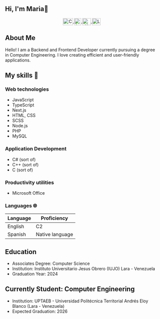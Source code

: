 ## Hi, I'm Maria👋

<p align="center">
  <span style="width: 16px;"> </span>
   <a href="mailto:mariapinedabarroeta@gmail.com" target="blank">
    <img align="center" src="https://upload.wikimedia.org/wikipedia/commons/thumb/7/7e/Gmail_icon_%282020%29.svg/512px-Gmail_icon_%282020%29.svg.png" alt="Correo Maria Valentina" height="23px" width="33px" />
  </a>
  <span style="width: 16px;"> </span>
  <a href="https://www.instagram.com/m.valentina2001" target="blank">
    <img align="center" src="https://upload.wikimedia.org/wikipedia/commons/e/e7/Instagram_logo_2016.svg" alt="Instagram Maria Valentina" height="23px" width="23px" />
  </a>
  <span style="width: 16px;"> </span>
  <a href="https://x.com/MVPB_20" target="blank">
    <img align="center" src="https://upload.wikimedia.org/wikipedia/commons/thumb/6/6f/Logo_of_Twitter.svg/2491px-Logo_of_Twitter.svg.png" alt="X Maria Valentina" height="23px" width="28px" />
  </a>
  <span style="width: 16px;"> </span>
  <a href="https://www.linkedin.com/in/mar%C3%ADa-valentina-pineda-barroeta/" target="blank">
    <img align="center" src="https://upload.wikimedia.org/wikipedia/commons/thumb/8/81/LinkedIn_icon.svg/72px-LinkedIn_icon.svg.png?20210220164014" alt="Linkedin Maria Valentina" height="23px" width="28px" />
  </a>
   <span style="width: 16px;"> </span>
</p>

## About Me
Hello! I am a Backend and Frontend Developer currently pursuing a degree in Computer Engineering. I love creating efficient and user-friendly applications.

## My skills 📜

### Web technologies

- JavaScript
- TypeScript
- Next.js
- HTML, CSS
- SCSS
- Node.js
- PHP
- MySQL

### Application Development

- C# (sort of)
- C++ (sort of)
- C (sort of)

### Productivity utilities

- Microsoft Office 

### Languages 🌐

| Language        | Proficiency       |
| -------------   | ----------------- |
| English         | C2                |
| Spanish         | Native language   |


## Education
- Associates Degree: Computer Science
- Institution: Instituto Universitario Jesus Obrero (IUJO) Lara - Venezuela
- Graduation Year: 2024


## Currently Student: Computer Engineering
- Institution: UPTAEB - Universidad Politécnica Territorial Andrés Eloy Blanco (Lara - Venezuela)
- Expected Graduation: 2026

<!--
**MariaPineda20/MariaPineda20** is a ✨ _special_ ✨ repository because its `README.md` (this file) appears on your GitHub profile.

Here are some ideas to get you started:

- 🔭 I’m currently working on ...
- 🌱 I’m currently learning ...
- 👯 I’m looking to collaborate on ...
- 🤔 I’m looking for help with ...
- 💬 Ask me about ...
- 📫 How to reach me: ...
- 😄 Pronouns: ...
- ⚡ Fun fact: ...
-->
